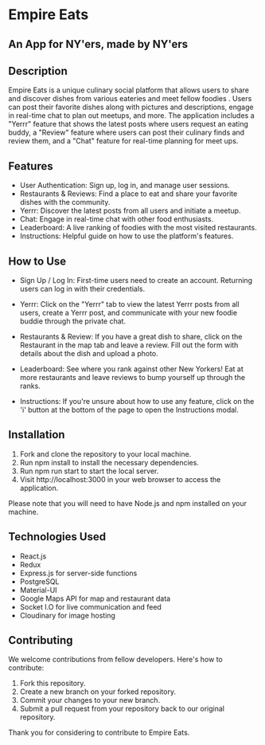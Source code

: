 # Empire Eats

## An App for NY'ers, made by NY'ers

## Description

Empire Eats is a unique culinary social platform that allows users to share and discover dishes from various eateries and meet fellow foodies . Users can post their favorite dishes along with pictures and descriptions, engage in real-time chat to plan out meetups, and more. The application includes a "Yerrr" feature that shows the latest posts where users request an eating buddy, a "Review" feature where users can post their culinary finds and review them, and a "Chat" feature for real-time planning for meet ups.

## Features

- User Authentication: Sign up, log in, and manage user sessions.
- Restaurants & Reviews: Find a place to eat and share your favorite dishes with the community.
- Yerrr: Discover the latest posts from all users and initiate a meetup.
- Chat: Engage in real-time chat with other food enthusiasts.
- Leaderboard: A live ranking of foodies with the most visited restaurants.
- Instructions: Helpful guide on how to use the platform's features.

## How to Use

- Sign Up / Log In: First-time users need to create an account. Returning users can log in with their credentials.

- Yerrr: Click on the "Yerrr" tab to view the latest Yerrr posts from all users, create a Yerrr post, and communicate with your new foodie buddie through the private chat.

- Restaurants & Review: If you have a great dish to share, click on the Restaurant in the map tab and leave a review. Fill out the form with details about the dish and upload a photo.

- Leaderboard: See where you rank against other New Yorkers! Eat at more restaurants and leave reviews to bump yourself up through the ranks.

- Instructions: If you're unsure about how to use any feature, click on the 'i' button at the bottom of the page to open the Instructions modal.

## Installation

1. Fork and clone the repository to your local machine.
2. Run npm install to install the necessary dependencies.
3. Run npm run start to start the local server.
4. Visit http://localhost:3000 in your web browser to access the application.

Please note that you will need to have Node.js and npm installed on your machine.

## Technologies Used

- React.js
- Redux
- Express.js for server-side functions
- PostgreSQL
- Material-UI
- Google Maps API for map and restaurant data
- Socket I.O for live communication and feed
- Cloudinary for image hosting

## Contributing

We welcome contributions from fellow developers. Here's how to contribute:

1. Fork this repository.
2. Create a new branch on your forked repository.
3. Commit your changes to your new branch.
4. Submit a pull request from your repository back to our original repository.

Thank you for considering to contribute to Empire Eats.
